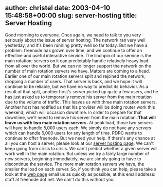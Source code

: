 author: christel
date: 2003-04-10 15:48:58+00:00
slug: server-hosting
title: Server Hosting
---

Good morning to everyone.  Once again, we need to talk to you very seriously about the issue of server hosting. The network ran very well yesterday, and it's been running pretty well so far today. But we have a problem.
freenode has grown over time, and we continue to offer an effective and useful interactive service.  The linchpin of our service is the main rotation; servers on it can predictably handle relatively heavy load from all over the world.  But we can no longer support the network on the number of main rotation servers we have. Matters are coming to a head.  Earlier one of our main rotation servers split and rejoined the network, dropping a number of users. That server is back, and we hope it will continue to be reliable, but we have no way to predict its behavior.  As a result of that split, another host's server picked up quite a few users, and he has just asked us to temporarily remove his server from the main rotation due to the volume of traffic.
This leaves us with three main rotation servers.
Another host has notified us that his provider will be doing router work this weekend, which will occasion downtime.  In order to prepare for that downtime, we'll need to remove his server from the main rotation.  **That will leave us with two main rotation servers.** At peak load, those two servers will have to handle 5,000 users each. We simply do not have any servers which can handle 5,000 users for any length of time.
PDPC wants to continue to offer freenode.  But we need your help.
If there's any chance at all you can host a server, please look at our  [server hosting page](http://freenode.net/hosting_ircd.shtml).  We can't keep going from crisis to crisis. We can't predict whether a given server will work well in the main rotation. But unless we try a fairly large number of new servers, beginning immediately, we are simply going to have to discontinue the service. The more main rotation servers we have, the smaller the load on each server. So, if you think you can help, please take a look at the  [web page](http://freenode.net/hosting_ircd.shtml)   email us as quickly as possible, at this email address: staff at freenode dot net.
We can't do this without you.
